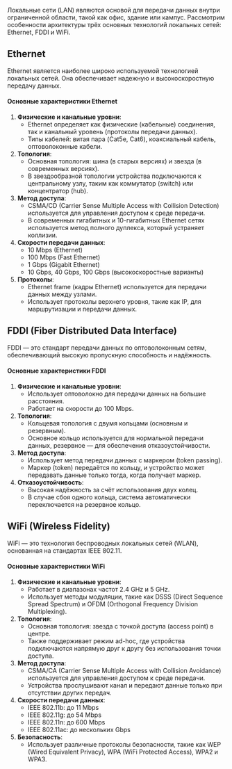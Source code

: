 Локальные сети (LAN) являются основой для передачи данных внутри ограниченной области, такой как офис, здание или кампус. Рассмотрим особенности архитектуры трёх основных технологий локальных сетей: Ethernet, FDDI и WiFi.

## Ethernet

Ethernet является наиболее широко используемой технологией локальных сетей. Она обеспечивает надежную и высокоскоростную передачу данных.

#### Основные характеристики Ethernet

1. **Физические и канальные уровни**:
    - Ethernet определяет как физические (кабельные) соединения, так и канальный уровень (протоколы передачи данных).
    - Типы кабелей: витая пара (Cat5e, Cat6), коаксиальный кабель, оптоволоконные кабели.
2. **Топология**:
    - Основная топология: шина (в старых версиях) и звезда (в современных версиях).
    - В звездообразной топологии устройства подключаются к центральному узлу, таким как коммутатор (switch) или концентратор (hub).
3. **Метод доступа**:
    - CSMA/CD (Carrier Sense Multiple Access with Collision Detection) используется для управления доступом к среде передачи.
    - В современных гигабитных и 10-гигабитных Ethernet сетях используется метод полного дуплекса, который устраняет коллизии.
4. **Скорости передачи данных**:
    - 10 Mbps (Ethernet)
    - 100 Mbps (Fast Ethernet)
    - 1 Gbps (Gigabit Ethernet)
    - 10 Gbps, 40 Gbps, 100 Gbps (высокоскоростные варианты)
5. **Протоколы**:
    - Ethernet frame (кадры Ethernet) используется для передачи данных между узлами.
    - Использует протоколы верхнего уровня, такие как IP, для маршрутизации и передачи данных.

## FDDI (Fiber Distributed Data Interface)

FDDI — это стандарт передачи данных по оптоволоконным сетям, обеспечивающий высокую пропускную способность и надёжность.

#### Основные характеристики FDDI

1. **Физические и канальные уровни**:    
    - Использует оптоволокно для передачи данных на большие расстояния.
    - Работает на скорости до 100 Mbps.
2. **Топология**:
    - Кольцевая топология с двумя кольцами (основным и резервным).
    - Основное кольцо используется для нормальной передачи данных, резервное — для обеспечения отказоустойчивости.
3. **Метод доступа**:
    - Использует метод передачи данных с маркером (token passing).
    - Маркер (token) передаётся по кольцу, и устройство может передавать данные только тогда, когда получает маркер.
4. **Отказоустойчивость**:
    - Высокая надёжность за счёт использования двух колец.
    - В случае сбоя одного кольца, система автоматически переключается на резервное кольцо.

## WiFi (Wireless Fidelity)

WiFi — это технология беспроводных локальных сетей (WLAN), основанная на стандартах IEEE 802.11.

#### Основные характеристики WiFi

1. **Физические и канальные уровни**:
    - Работает в диапазонах частот 2.4 GHz и 5 GHz.
    - Использует методы модуляции, такие как DSSS (Direct Sequence Spread Spectrum) и OFDM (Orthogonal Frequency Division Multiplexing).
2. **Топология**:
    - Основная топология: звезда с точкой доступа (access point) в центре.
    - Также поддерживает режим ad-hoc, где устройства подключаются напрямую друг к другу без использования точки доступа.
3. **Метод доступа**:
    - CSMA/CA (Carrier Sense Multiple Access with Collision Avoidance) используется для управления доступом к среде передачи.
    - Устройства прослушивают канал и передают данные только при отсутствии других передач.
4. **Скорости передачи данных**:
    - IEEE 802.11b: до 11 Mbps
    - IEEE 802.11g: до 54 Mbps
    - IEEE 802.11n: до 600 Mbps
    - IEEE 802.11ac: до нескольких Gbps
5. **Безопасность**:
    - Использует различные протоколы безопасности, такие как WEP (Wired Equivalent Privacy), WPA (WiFi Protected Access), WPA2 и WPA3.